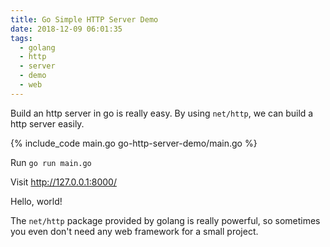```yaml
---
title: Go Simple HTTP Server Demo
date: 2018-12-09 06:01:35
tags:
  - golang
  - http
  - server
  - demo
  - web
---
```


Build an http server in go is really easy. By using `net/http`, we can build a http server easily.

{% include_code main.go go-http-server-demo/main.go %}

Run `go run main.go`

Visit <http://127.0.0.1:8000/>

Hello, world!

The `net/http` package provided by golang is really powerful, so sometimes you even don't need any web framework for a small project.
